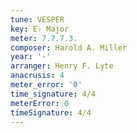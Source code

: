 ```yaml
---
tune: VESPER
key: E♭ Major
meter: 7.7.7.3.
composer: Harold A. Miller
year: '-'
arranger: Henry F. Lyte
anacrusis: 4
meter_error: '0'
time_signature: 4/4
meterError: 0
timeSignature: 4/4
---
```

